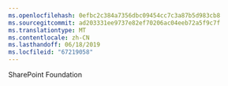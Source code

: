```yaml
---
ms.openlocfilehash: 0efbc2c384a7356dbc09454cc7c3a87b5d983cb8
ms.sourcegitcommit: ad203331ee9737e82ef70206ac04eeb72a5f9c7f
ms.translationtype: MT
ms.contentlocale: zh-CN
ms.lasthandoff: 06/18/2019
ms.locfileid: "67219058"
---
```

SharePoint Foundation